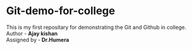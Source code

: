 # Git-demo-for-college
This is my first repositary for demonstrating the Git and Github in college.
<br>
Author - <b>Ajay kishan</b>
<br>
Assigned by -<b> Dr.Humera</b> 
